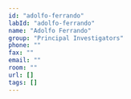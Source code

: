 ```yaml
---
id: "adolfo-ferrando"
labId: "adolfo-ferrando"
name: "Adolfo Ferrando"
group: "Principal Investigators"
phone: ""
fax: ""
email: ""
room: ""
url: []
tags: []
---
```

